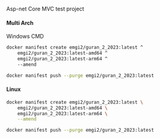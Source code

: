 Asp-net Core MVC test project

#### Multi Arch
Windows CMD
```bash
docker manifest create emgi2/guran_2_2023:latest ^
    emgi2/guran_2_2023:latest-amd64 ^
    emgi2/guran_2_2023:latest-arm64 ^
    --amend
```
```bash
docker manifest push --purge emgi2/guran_2_2023:latest
```

#### Linux
```bash
docker manifest create emgi2/guran_2_2023:latest \
    emgi2/guran_2_2023:latest-amd64 \
    emgi2/guran_2_2023:latest-arm64 \
    --amend
```

```bash
docker manifest push --purge emgi2/guran_2_2023:latest
```